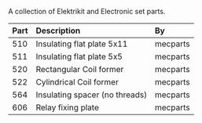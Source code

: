 A collection of Elektrikit and Electronic set parts.

Part | Description | By
:--- | :--- | :---
510 | Insulating flat plate 5x11 | mecparts
511 | Insulating flat plate 5x5 | mecparts
520 | Rectangular Coil former | mecparts
522 | Cylindrical Coil former | mecparts
564 | Insulating spacer (no threads) | mecparts
606 | Relay fixing plate | mecparts
